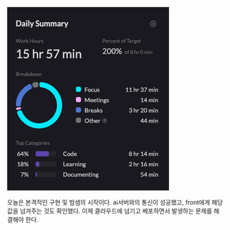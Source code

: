 <img src="/Tracking_Time/2_Feb/250227.png">

오늘은 본격적인 구현 및 밤샘의 시작이다. ai서버와의 통신이 성공했고, front에게 해당 값을 넘겨주는 것도 확인했다.
이제 클라우드에 넘기고 베포하면서 발생하는 문제를 해결해야 한다.